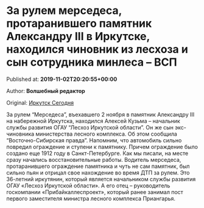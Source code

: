 
# За рулем мерседеса, протаранившего памятник Александру III в Иркутске, находился чиновник из лесхоза и сын сотрудника минлеса – ВСП

Published at: **2019-11-02T20:20:55+00:00**

Author: **Волшебный редактор**

Original: [Иркутск Сегодня](https://irk.today/2019/11/03/za-rulem-mersedesa-protaranivshego-pamjatnik-aleksandru-iii-v-irkutske-nahodilsja-chinovnik-iz-leshoza-i-syn-sotrudnika-minlesa-vsp/)

За рулем “Мерседеса”, въехавшего 2 ноября в памятник Александру III на набережной Иркутска, находился Алексей Кузьма – начальник службы развития ОГАУ “Лесхоз Иркутской области”. Он же сын экс-чиновника министерства лесного комплекса. Об этом сообщила “Восточно-Сибирская правда”.
Напомним, что автомобиль сильно повредил ограждение и ступени к памятнику. Причем ограждение было создано еще 1912 году в Санкт-Петербурге. Как мы писали, на месте сразу начались восстановительные работы.
Водитель мерседеса, протаранившего ограждение памятника и чуть не сам памятник, был сильно пьян и отрицал свое нахождение во время ДТП за рулем. Это 36-летний иркутянин, который является начальником службы развития ОГАУ «Лесхоз Иркутской области». А его отец – руководитель госкомпании «Прибайкаллеспроект», который ранее занимал пост первого заместителя министра лесного комплекса Приангарья.
